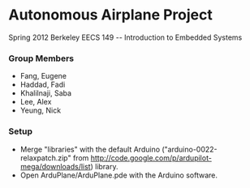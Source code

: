 Autonomous Airplane Project
=============================
Spring 2012 Berkeley EECS 149 -- Introduction to Embedded Systems

### Group Members
- Fang, Eugene
- Haddad, Fadi
- Khalilnaji, Saba
- Lee, Alex
- Yeung, Nick

### Setup
- Merge "libraries" with the default Arduino ("arduino-0022-relaxpatch.zip" from http://code.google.com/p/ardupilot-mega/downloads/list) library.
- Open ArduPlane/ArduPlane.pde with the Arduino software.
